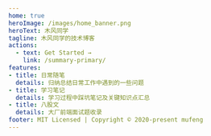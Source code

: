 ```yaml
---
home: true
heroImage: /images/home_banner.png
heroText: 木风同学
tagline: 木风同学的技术博客
actions:
  - text: Get Started →
    link: /summary-primary/
features:
- title: 日常随笔
  details: 归纳总结日常工作中遇到的一些问题
- title: 学习笔记
  details: 学习过程中踩坑笔记及关键知识点汇总
- title: 八股文
  details: 大厂前端面试题收录
footer: MIT Licensed | Copyright © 2020-present mufeng
---
```

